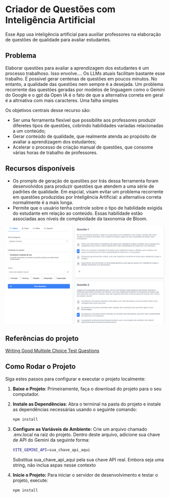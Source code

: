 # Criador de Questões com Inteligência Artificial
Esse App usa inteligência artificial para auxiliar professores na elaboração de questões de qualidade para avaliar estudantes.
## Problema
Elaborar questões para avaliar a aprendizagem dos estudantes é um processo trabalhoso. Isso envolve.... Os LLMs atuais facilitam bastante esse trabalho. É possível gerar centenas de questões em poucos minutos. No entanto, a qualidade das questões nem sempre é a desejada. Um problema recorrente das questões geradas por modelos de linguagem como o Gemini do Google e o gpt da Open IA é o fato de que a alternativa correta em geral é a altrnativa com mais caracteres. Uma falha simples 


 Os objetivos centrais desse recurso são:
* Ser uma ferramenta flexível que possibilite aos professores produzir diferetes tipos de questões, cobrindo habilidades variadas relacionadas a um conteúdo;
* Gerar conteúdo de qualidade, que realmente atenda ao propósito de avaliar a aprendizagem dos estudantes;
* Acelerar o processo de criação manual de questões, que consome várias horas de trabalho de professores.


## Recursos disponíveis
* Os prompts de geração de questões por trás dessa ferramenta foram desenvolvidos para produzir questões que atendem a uma série de padrões de qualidade. Em espcial, visam evitar um problema recorrente em questões produzidas por Inteligência Artificial: a alternativa correta normalmente é a mais longa. 
* Permite que o usuário tenha controle sobre o tipo de habilidade exigida do estudante em relação ao conteúdo. Essas habilidade estão associadas aos níveis de complexidade da taxonomia de Bloom.

![Screenshot do app](https://raw.githubusercontent.com/william-gtatim/criador-questoes/main/src/assets/screenshot.png)

## Referências do projeto
[Writing Good Multiple Choice Test Questions](https://cft.vanderbilt.edu/guides-sub-pages/writing-good-multiple-choice-test-questions/)


## Como Rodar o Projeto

Siga estes passos para configurar e executar o projeto localmente:

1. **Baixe o Projeto**:
   Primeiramente, faça o download do projeto para o seu computador.

2. **Instale as Dependências**:
   Abra o terminal na pasta do projeto e instale as dependências necessárias usando o seguinte comando:
   ```sh
   npm install
    ```
3. **Configure as Variáveis de Ambiente:**
    Crie um arquivo chamado .env.local na raiz do projeto. Dentro deste arquivo, adicione sua chave de API do Gemini da seguinte forma:
    ```sh
    VITE_GEMINI_API=sua_chave_api_aqui
    ```
    Substitua sua_chave_api_aqui pela sua chave API real. Embora seja uma string, não inclua aspas nesse contexto
4. **Inicie o Projeto:**
    Para iniciar o servidor de desenvolvimento e testar o projeto, execute:
    ```sh
    npm install
    ```
